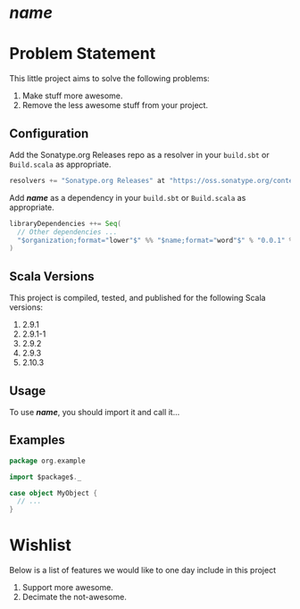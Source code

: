 # $name$

Problem Statement
=================

This little project aims to solve the following problems:

1. Make stuff more awesome.
2. Remove the less awesome stuff from your project.

## Configuration

Add the Sonatype.org Releases repo as a resolver in your `build.sbt` or `Build.scala` as appropriate.

```scala
resolvers += "Sonatype.org Releases" at "https://oss.sonatype.org/content/repositories/releases/"
```

Add **$name$** as a dependency in your `build.sbt` or `Build.scala` as appropriate.

```scala
libraryDependencies ++= Seq(
  // Other dependencies ...
  "$organization;format="lower"$" %% "$name;format="word"$" % "0.0.1" % "compile"
)
```

## Scala Versions

This project is compiled, tested, and published for the following Scala versions:
1. 2.9.1
2. 2.9.1-1
3. 2.9.2
4. 2.9.3
5. 2.10.3


## Usage

To use **$name$**, you should import it and call it...

## Examples

```scala
package org.example

import $package$._

case object MyObject {
  // ...
}
```

# Wishlist

Below is a list of features we would like to one day include in this project

1. Support more awesome.
2. Decimate the not-awesome.
